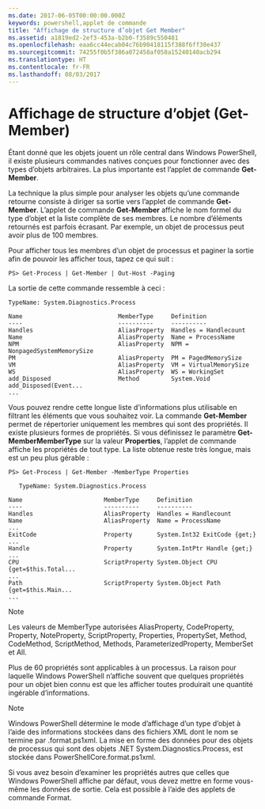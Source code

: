 ```yaml
---
ms.date: 2017-06-05T00:00:00.000Z
keywords: powershell,applet de commande
title: "Affichage de structure d’objet Get Member"
ms.assetid: a1819ed2-2ef3-453a-b2b0-f3589c550481
ms.openlocfilehash: eaa6cc44ecab04c76b90418115f388f6ff30e437
ms.sourcegitcommit: 74255f0b5f386a072458af058a15240140acb294
ms.translationtype: HT
ms.contentlocale: fr-FR
ms.lasthandoff: 08/03/2017
---
```

# <a name="viewing-object-structure-get-member"></a>Affichage de structure d’objet (Get-Member)
Étant donné que les objets jouent un rôle central dans Windows PowerShell, il existe plusieurs commandes natives conçues pour fonctionner avec des types d’objets arbitraires. La plus importante est l’applet de commande **Get-Member**.

La technique la plus simple pour analyser les objets qu’une commande retourne consiste à diriger sa sortie vers l’applet de commande **Get-Member**. L’applet de commande **Get-Member** affiche le nom formel du type d’objet et la liste complète de ses membres. Le nombre d’éléments retournés est parfois écrasant. Par exemple, un objet de processus peut avoir plus de 100 membres.

Pour afficher tous les membres d’un objet de processus et paginer la sortie afin de pouvoir les afficher tous, tapez ce qui suit :

```
PS> Get-Process | Get-Member | Out-Host -Paging
```

La sortie de cette commande ressemble à ceci :

```
TypeName: System.Diagnostics.Process

Name                           MemberType     Definition
----                           ----------     ----------
Handles                        AliasProperty  Handles = Handlecount
Name                           AliasProperty  Name = ProcessName
NPM                            AliasProperty  NPM = NonpagedSystemMemorySize
PM                             AliasProperty  PM = PagedMemorySize
VM                             AliasProperty  VM = VirtualMemorySize
WS                             AliasProperty  WS = WorkingSet
add_Disposed                   Method         System.Void add_Disposed(Event...
...
```

Vous pouvez rendre cette longue liste d’informations plus utilisable en filtrant les éléments que vous souhaitez voir. La commande **Get-Member** permet de répertorier uniquement les membres qui sont des propriétés. Il existe plusieurs formes de propriétés. Si vous définissez le paramètre **Get-MemberMemberType** sur la valeur **Properties**, l’applet de commande affiche les propriétés de tout type. La liste obtenue reste très longue, mais est un peu plus gérable :

```
PS> Get-Process | Get-Member -MemberType Properties

   TypeName: System.Diagnostics.Process

Name                       MemberType     Definition
----                       ----------     ----------
Handles                    AliasProperty  Handles = Handlecount
Name                       AliasProperty  Name = ProcessName
...
ExitCode                   Property       System.Int32 ExitCode {get;}
...
Handle                     Property       System.IntPtr Handle {get;}
...
CPU                        ScriptProperty System.Object CPU {get=$this.Total...
...
Path                       ScriptProperty System.Object Path {get=$this.Main...
...
```

> [!NOTE]
> Les valeurs de MemberType autorisées AliasProperty, CodeProperty, Property, NoteProperty, ScriptProperty, Properties, PropertySet, Method, CodeMethod, ScriptMethod, Methods, ParameterizedProperty, MemberSet et All.

Plus de 60 propriétés sont applicables à un processus. La raison pour laquelle Windows PowerShell n’affiche souvent que quelques propriétés pour un objet bien connu est que les afficher toutes produirait une quantité ingérable d’informations.

> [!NOTE]
> Windows PowerShell détermine le mode d’affichage d’un type d’objet à l’aide des informations stockées dans des fichiers XML dont le nom se termine par .format.ps1xml. La mise en forme des données pour des objets de processus qui sont des objets .NET System.Diagnostics.Process, est stockée dans PowerShellCore.format.ps1xml.

Si vous avez besoin d’examiner les propriétés autres que celles que Windows PowerShell affiche par défaut, vous devez mettre en forme vous-même les données de sortie. Cela est possible à l’aide des applets de commande Format.

